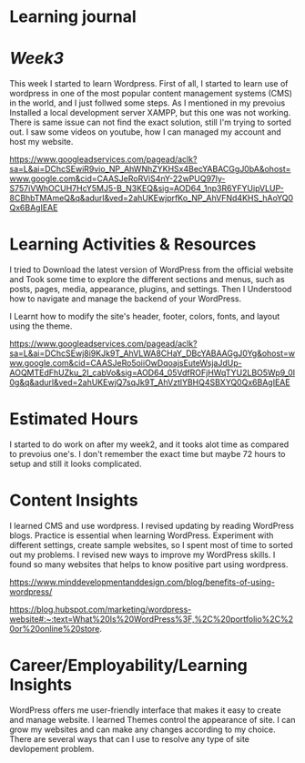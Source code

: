 <!-- Headings -->
# Learning journal

<!-- Italics -->
# *Week3*

This week I started to learn Wordpress. First of all, I started to learn use of wordpress in one of the most popular content management systems (CMS) in the world, and I just follwed some steps. 
As I mentioned in my prevoius Installed a local development server XAMPP, but this one was not working. There is same issue can not find the exact solution, still I'm trying to sorted out.
I saw some videos on youtube, how I can managed my account and host my website.

<!-- Links -->
https://www.googleadservices.com/pagead/aclk?sa=L&ai=DChcSEwiR9vio_NP_AhWNhZYKHSx4BecYABACGgJ0bA&ohost=www.google.com&cid=CAASJeRoRViS4nY-22wPUQ97ly-S757iVWhOCUH7HcY5MJ5-B_N3KEQ&sig=AOD64_1np3R6YFYUipVLUP-8CBhbTMAmeQ&q&adurl&ved=2ahUKEwjprfKo_NP_AhVFNd4KHS_hAoYQ0Qx6BAgIEAE

# Learning Activities & Resources

I tried to Download the latest version of WordPress from the official website and Took some time to explore the different sections and menus, such as posts, pages, media, appearance, plugins, and settings. Then I Understood how to navigate and manage the backend of your WordPress.

I Learnt how to modify the site's header, footer, colors, fonts, and layout using the theme.

<!-- Links -->
https://www.googleadservices.com/pagead/aclk?sa=L&ai=DChcSEwj8i9KJk9T_AhVLWA8CHaY_DBcYABAAGgJ0Yg&ohost=www.google.com&cid=CAASJeRo5oiiOwDqoajsEuteWsjaJdUp-AOQMTEdFhUZku_2I_cabVo&sig=AOD64_05VdfROFjHWqTYU2LBO5Wp9_0l0g&q&adurl&ved=2ahUKEwjQ7sqJk9T_AhVztlYBHQ4SBXYQ0Qx6BAgIEAE

# Estimated Hours
I started to do work on after my week2, and it tooks alot time as compared to prevoius one's. I don't remember the exact time but maybe 72 hours to setup and still it looks complicated.

# Content Insights

I learned CMS and use wordpress. I revised updating by reading WordPress blogs. Practice is essential when learning WordPress. Experiment with different settings, create sample websites, so I spent most of time to sorted out my problems.
I revised new ways to improve my WordPress skills. I found so many websites that helps to know positive part using wordpress.

<!-- Links -->
https://www.minddevelopmentanddesign.com/blog/benefits-of-using-wordpress/

https://blog.hubspot.com/marketing/wordpress-website#:~:text=What%20Is%20WordPress%3F,%2C%20portfolio%2C%20or%20online%20store.

# Career/Employability/Learning Insights

WordPress offers me user-friendly interface that makes it easy to create and manage website. I learned Themes control the appearance of site.
I can grow my websites and can make any changes according to my choice. 
There are several ways that can I use to resolve any type of site devlopement problem.





